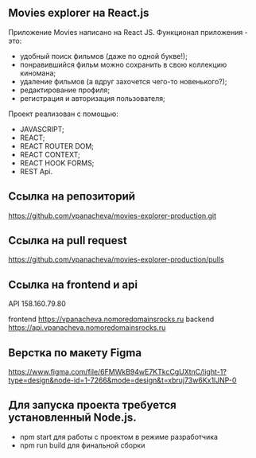 ## Movies explorer на React.js

Приложение Movies написано на React JS. Функционал приложения - это:
* удобный поиск фильмов (даже по одной букве!);
* понравившийся фильм можно сохранить в свою коллекцию киномана;
* удаление фильмов (а вдруг захочется чего-то новенького?);
* редактирование профиля;
* регистрация и авторизация пользователя;

Проект реализован с помощью: 
* JAVASCRIPT;
* REACT;
* REACT ROUTER DOM;
* REACT CONTEXT;
* REACT HOOK FORMS;
* REST Api.

## Ссылка на репозиторий
https://github.com/vpanacheva/movies-explorer-production.git

## Ссылка на pull request
https://github.com/vpanacheva/movies-explorer-production/pulls

## Ссылка на frontend и api
API 158.160.79.80

frontend https://vpanacheva.nomoredomainsrocks.ru
backend https://api.vpanacheva.nomoredomainsrocks.ru

## Верстка по макету Figma
https://www.figma.com/file/6FMWkB94wE7KTkcCgUXtnC/light-1?type=design&node-id=1-7266&mode=design&t=xbruj73w6Kx1lJNP-0

## Для запуска проекта требуется установленный Node.js.

* npm start для работы с проектом в режиме разработчика
* npm run build для финальной сборки
